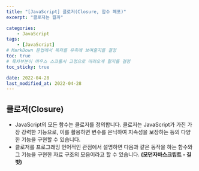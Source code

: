 ```yaml
---
title: "[JavaScript] 클로저(Closure, 함수 폐포)"
excerpt: "클로저는 뭘까"

categories:
    - JavaScript
tags:
    - [JavaScript]
# MarkDown 문법에서 목차를 우측에 보여줄지를 결정
toc: true
# 목차부분이 마우스 스크롤시 고정으로 따라오게 할지를 결정
toc_sticky: true

date: 2022-04-28
last_modified_at: 2022-04-28
---
```


## 클로저(Closure)
- JavaScript의 모든 함수는 클로저를 정의합니다. 클로저는 JavaScript가 가진 가장 강력한 기능으로, 이를 활용하면 변수를 은닉하여 지속성을 보장하는 등의 다양한 기능을 구현할 수 있습니다.   
- 클로저를 프로그래밍 언어적인 관점에서 설명하면 다음과 같은 동작을 하는 함수와 그 기능을 구현한 자료 구조의 모음이라고 할 수 있습니다.
**(모던자바스크립트 - 길벗)**